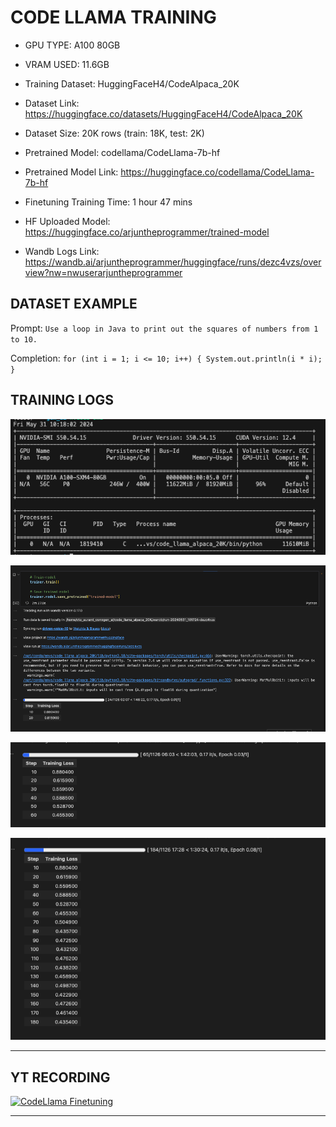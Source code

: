 # CODE LLAMA TRAINING

- GPU TYPE: A100 80GB
- VRAM USED: 11.6GB

- Training Dataset: HuggingFaceH4/CodeAlpaca_20K
- Dataset Link: <https://huggingface.co/datasets/HuggingFaceH4/CodeAlpaca_20K>
- Dataset Size: 20K rows (train: 18K, test: 2K)

- Pretrained Model: codellama/CodeLlama-7b-hf
- Pretrained Model Link: <https://huggingface.co/codellama/CodeLlama-7b-hf>

- Finetuning Training Time: 1 hour 47 mins

- HF Uploaded Model: <https://huggingface.co/arjuntheprogrammer/trained-model>
- Wandb Logs Link: <https://wandb.ai/arjuntheprogrammer/huggingface/runs/dezc4vzs/overview?nw=nwuserarjuntheprogrammer>


## DATASET EXAMPLE

Prompt: `Use a loop in Java to print out the squares of numbers from 1 to 10.`

Completion: `for (int i = 1; i <= 10; i++) { System.out.println(i * i); }`


## TRAINING LOGS

![alt text](image.png)

![alt text](image-1.png)

![alt text](image-2.png)

![alt text](image-3.png)

---

## YT RECORDING

[![CodeLlama Finetuning](https://img.youtube.com/vi/s6uqbqxXXao/0.jpg)](https://youtu.be/s6uqbqxXXao)

---


